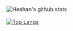 
![Heshan's github stats](https://github-readme-stats.vercel.app/api?username=yodagamaheshan&count_private=true&show_icons=true)
<br>
<br>
[![Top Langs](https://github-readme-stats.vercel.app/api/top-langs/?username=yodagamaheshan&count_private=true&show_icons=true)](https://github.com/yodagamaheshan)
